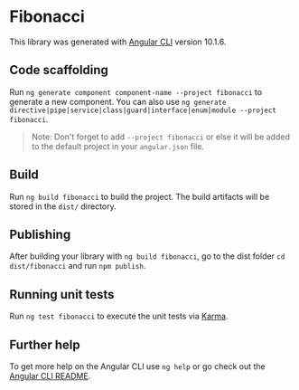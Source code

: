 # Fibonacci

This library was generated with [Angular CLI](https://github.com/angular/angular-cli) version 10.1.6.

## Code scaffolding

Run `ng generate component component-name --project fibonacci` to generate a new component. You can also use `ng generate directive|pipe|service|class|guard|interface|enum|module --project fibonacci`.
> Note: Don't forget to add `--project fibonacci` or else it will be added to the default project in your `angular.json` file. 

## Build

Run `ng build fibonacci` to build the project. The build artifacts will be stored in the `dist/` directory.

## Publishing

After building your library with `ng build fibonacci`, go to the dist folder `cd dist/fibonacci` and run `npm publish`.

## Running unit tests

Run `ng test fibonacci` to execute the unit tests via [Karma](https://karma-runner.github.io).

## Further help

To get more help on the Angular CLI use `ng help` or go check out the [Angular CLI README](https://github.com/angular/angular-cli/blob/master/README.md).
